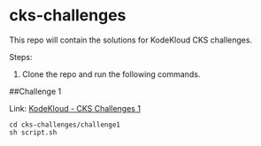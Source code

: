 # cks-challenges

This repo will contain the solutions for KodeKloud CKS challenges.

Steps:
1. Clone the repo and run the following commands.

##Challenge 1 

Link: [KodeKloud - CKS Challenges 1](https://kodekloud.com/lessons/challenge-1/)

```
cd cks-challenges/challenge1
sh script.sh
```
